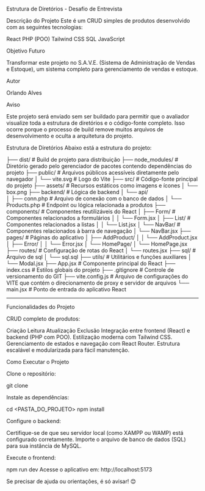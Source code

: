 Estrutura de Diretórios - Desafio de Entrevista

Descrição do Projeto
  Este é um CRUD simples de produtos desenvolvido com as seguintes tecnologias:

  React
  PHP (POO)
  Tailwind CSS
  SQL
  JavaScript

Objetivo Futuro

  Transformar este projeto no S.A.V.E. (Sistema de Administração de Vendas e Estoque), um sistema completo para gerenciamento de vendas e estoque.

Autor

  Orlando Alves

Aviso

  Este projeto será enviado sem ser buildado para permitir que o avaliador visualize toda a estrutura de diretórios e o código-fonte completo. Isso ocorre porque o processo de build remove muitos arquivos de desenvolvimento e oculta a arquitetura do projeto.

Estrutura de Diretórios
Abaixo está a estrutura do projeto:


├── dist/                  # Build de projeto para distribuição
├── node_modules/          # Diretório gerado pelo gerenciador de pacotes contendo dependências do projeto
├── public/                # Arquivos públicos acessíveis diretamente pelo navegador
│   └── vite.svg           # Logo do Vite
├── src/                   # Código-fonte principal do projeto
    ├── assets/            # Recursos estáticos como imagens e ícones
    │   └── box.png
    ├── backend/           # Lógica de backend
    │   └── api/           
    │       ├── conn.php   # Arquivo de conexão com o banco de dados
    │       └── Products.php # Endpoint ou lógica relacionada a produtos
    ├── components/        # Componentes reutilizáveis do React
    │   ├── Form/          # Componentes relacionados a formulários
    │   │   └── Form.jsx
    │   ├── List/          # Componentes relacionados a listas
    │   │   └── List.jsx
    │   └── NavBar/        # Componentes relacionados à barra de navegação
    │       └── NavBar.jsx
    ├── pages/             # Páginas do aplicativo
    │   ├── AddProduct/
    │   │   └── AddProduct.jsx
    │   ├── Error/
    │   │   └── Error.jsx
    │   └── HomePage/
    │       └── HomePage.jsx
    ├── routes/            # Configuração de rotas do React
    │   └── routes.jsx
    ├── sql/            # Arquivo de sql
    │   └── sql.sql
    ├── utils/             # Utilitários e funções auxiliares
    │   └── Modal.jsx
    ├── App.jsx            # Componente principal do React
    ├── index.css          # Estilos globais do projeto
    ├── .gitignore         # Controle de versionamento do GIT
    ├── vite.config.js         # Arquivo de configurações do VITE que contém o direcionamento de proxy e servidor de arquivos
    └── main.jsx           # Ponto de entrada do aplicativo React


---------------------------------------------------------------------------------

Funcionalidades do Projeto

CRUD completo de produtos:

  Criação
  Leitura
  Atualização
  Exclusão
  Integração entre frontend (React) e backend (PHP com POO).
  Estilização moderna com Tailwind CSS.
  Gerenciamento de estados e navegação com React Router.
  Estrutura escalável e modularizada para fácil manutenção.

Como Executar o Projeto

Clone o repositório:

  git clone 

Instale as dependências:

  cd <PASTA_DO_PROJETO>
  npm install

Configure o backend:

  Certifique-se de que seu servidor local (como XAMPP ou WAMP) está configurado corretamente.
  Importe o arquivo de banco de dados (SQL) para sua instância de MySQL.

Execute o frontend:

  npm run dev
  Acesse o aplicativo em:
  http://localhost:5173

Se precisar de ajuda ou orientações, é só avisar! 😊